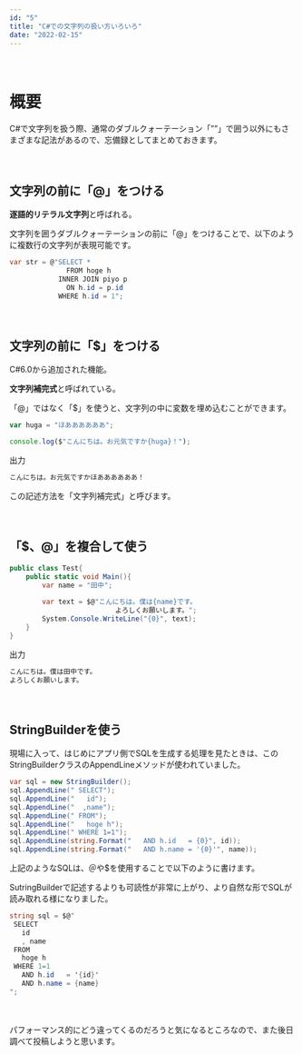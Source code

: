 ```yaml
---
id: "5"
title: "C#での文字列の扱い方いろいろ"
date: "2022-02-15"
---
```

　
# 概要

C#で文字列を扱う際、通常のダブルクォーテーション「””」で囲う以外にもさまざまな記法があるので、忘備録としてまとめておきます。

　

## 文字列の前に「@」をつける

**逐語的リテラル文字列**と呼ばれる。

文字列を囲うダブルクォーテーションの前に「@」をつけることで、以下のように複数行の文字列が表現可能です。

```csharp
var str = @"SELECT *
		      FROM hoge h
		    INNER JOIN piyo p
		      ON h.id = p.id
		    WHERE h.id = 1";
```

　

## 文字列の前に「$」をつける

C#6.0から追加された機能。

**文字列補完式**と呼ばれている。

「@」ではなく「$」を使うと、文字列の中に変数を埋め込むことができます。

```jsx
var huga = "ほああああああ";

console.log($"こんにちは。お元気ですか{huga}！");
```

出力

```jsx
こんにちは。お元気ですかほああああああ！
```

この記述方法を「文字列補完式」と呼びます。

　

## 「$、@」を複合して使う

```csharp
public class Test{
    public static void Main(){
        var name = "田中";
        
        var text = $@"こんにちは。僕は{name}です。
						  よろしくお願いします。";
        System.Console.WriteLine("{0}", text);
    }
}
```

出力

```jsx
こんにちは。僕は田中です。
よろしくお願いします。
```

　

## StringBuilderを使う

現場に入って、はじめにアプリ側でSQLを生成する処理を見たときは、このStringBuilderクラスのAppendLineメソッドが使われていました。

```csharp
var sql = new StringBuilder();
sql.AppendLine(" SELECT");
sql.AppendLine("   id");
sql.AppendLine("  ,name");
sql.AppendLine(" FROM");
sql.AppendLine("   hoge h");
sql.AppendLine(" WHERE 1=1");
sql.AppendLine(string.Format("   AND h.id   = {0}", id));
sql.AppendLine(string.Format("   AND h.name = '{0}'", name));
```

上記のようなSQLは、＠や$を使用することで以下のように書けます。

SutringBuilderで記述するよりも可読性が非常に上がり、より自然な形でSQLが読み取れる様になりました。

```csharp
string sql = $@"
 SELECT
   id
   , name
 FROM
   hoge h
 WHERE 1=1
   AND h.id   = '{id}'
   AND h.name = {name}
";
```

　

パフォーマンス的にどう違ってくるのだろうと気になるところなので、また後日調べて投稿しようと思います。